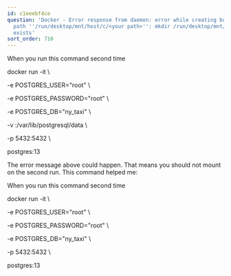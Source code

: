 ```yaml
---
id: c1eeebf4ce
question: 'Docker - Error response from daemon: error while creating buildmount source
  path ''/run/desktop/mnt/host/c/<your path>'': mkdir /run/desktop/mnt/host/c: file
  exists'
sort_order: 710
---
```


When you run this command second time

docker run -it \

-e POSTGRES_USER="root" \

-e POSTGRES_PASSWORD="root" \

-e POSTGRES_DB="ny_taxi" \

-v <your path>:/var/lib/postgresql/data \

-p 5432:5432 \

postgres:13

The error message above could happen. That means you should not mount on the second run. This command helped me:

When you run this command second time

docker run -it \

-e POSTGRES_USER="root" \

-e POSTGRES_PASSWORD="root" \

-e POSTGRES_DB="ny_taxi" \

-p 5432:5432 \

postgres:13

